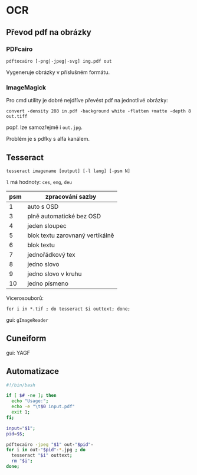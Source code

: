OCR
===

## Převod pdf na obrázky


### PDFcairo

```
pdftocairo [-png|-jpeg|-svg] ing.pdf out
```

Vygeneruje obrázky v příslušném formátu.

### ImageMagick

Pro cmd utility je dobré nejdříve převést pdf na jednotlivé obrázky:

```
convert -density 288 in.pdf -background white -flatten +matte -depth 8 out.tiff
```

popř. lze samozřejmě i `out.jpg`.
  
Problém je s pdfky s alfa kanálem.



## Tesseract

```
tesseract imagename [output] [-l lang] [-psm N]
```

`l` má hodnoty: `ces`, `eng`, `deu`
  
| psm | zpracování sazby                 |
|-----|----------------------------------|
| 1   | auto s OSD                       |
| 3   | plně automatické bez OSD         | 
| 4   | jeden sloupec                    |
| 5   | blok textu zarovnaný vertikálně  |
| 6   | blok textu                       |
| 7   | jednořádkový tex                 |
| 8   | jedno slovo                      |
| 9   | jedno slovo v kruhu              |
| 10  | jedno písmeno                    |

 
Vícerosouborů:
```
for i in *.tif ; do tesseract $i outtext; done;
```

gui: `gImageReader`


## Cuneiform

gui: YAGF


## Automatizace

```bash
#!/bin/bash

if [ $# -ne ]; then
  echo "Usage:";
  echo -e "\t$0 input.pdf"
  exit 1;
fi;

input="$1";
pid=$$;

pdftocairo -jpeg "$1" out-"$pid"-
for i in out-"$pid"-*.jpg ; do 
  tesseract "$i" outtext; 
  rm "$i";
done;
```
